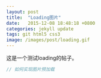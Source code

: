 ```yaml
---
layout: post
title:  "Loading图片"
date:   2015-12-08 18:48:18 +0800
categories: jekyll update
tags: git html5 css3
image: /images/post/loading.gif
---
```

这是一个测试loading的帖子。

```js
// 如何实现图片预加载
```
